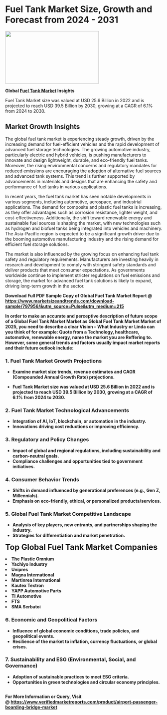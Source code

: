 <H1>Fuel Tank Market Size, Growth and Forecast from 2024 - 2031</H1><img class="aligncenter size-medium wp-image-584254" src="https://thirdeyenews.in/wp-content/uploads/2024/09/Global-Market-Research-300x168.jpeg" alt="" width="300" height="168" /><p><strong>Global&nbsp;<a href="https://www.marketsizeandtrends.com/download-sample/797956/&amp;utm_source=Pulse&amp;utm_medium=215">Fuel Tank Market</a> Insights</strong></p><p>Fuel Tank Market size was valued at USD 25.6 Billion in 2022 and is projected to reach USD 39.5 Billion by 2030, growing at a CAGR of 6.1% from 2024 to 2030.</p><p><h2>Market Growth Insights</h2> <p>The global fuel tank market is experiencing steady growth, driven by the increasing demand for fuel-efficient vehicles and the rapid development of advanced fuel storage technologies. The growing automotive industry, particularly electric and hybrid vehicles, is pushing manufacturers to innovate and design lightweight, durable, and eco-friendly fuel tanks. Moreover, the rising environmental concerns and regulatory mandates for reduced emissions are encouraging the adoption of alternative fuel sources and advanced tank systems. This trend is further supported by advancements in materials and designs that are enhancing the safety and performance of fuel tanks in various applications.</p> <p><strong></strong></p> <p>In recent years, the fuel tank market has seen notable developments in various segments, including automotive, aerospace, and industrial applications. The demand for composite and plastic fuel tanks is increasing, as they offer advantages such as corrosion resistance, lighter weight, and cost-effectiveness. Additionally, the shift toward renewable energy and sustainable fuel sources is shaping the market, with new technologies such as hydrogen and biofuel tanks being integrated into vehicles and machinery. The Asia-Pacific region is expected to be a significant growth driver due to the booming automotive manufacturing industry and the rising demand for efficient fuel storage solutions.</p> <p>The market is also influenced by the growing focus on enhancing fuel tank safety and regulatory requirements. Manufacturers are investing heavily in research and development to comply with stringent safety standards and deliver products that meet consumer expectations. As governments worldwide continue to implement stricter regulations on fuel emissions and storage, the market for advanced fuel tank solutions is likely to expand, driving long-term growth in the sector.</p> <p><strong></p><p><span class=""><strong>Download Full PDF Sample Copy of Global Fuel Tank Market Report</strong> @ <a href="https://www.marketsizeandtrends.com/download-sample/797956/&amp;utm_source=Pulse&amp;utm_medium=215" target="_blank">https://www.marketsizeandtrends.com/download-sample/797956/&amp;utm_source=Pulse&amp;utm_medium=215</a></span></p><p>In order to make an accurate and perceptive description of future scope of a Global&nbsp;Fuel Tank Market Market as Global&nbsp;Fuel Tank Market Market of 2025, you need to describe a clear Vision &ndash; What Industry or Linda can you think of for example: Quote from a Technology, healthcare, automotive, renewable energy, name the market you are Reffering to. However, some general trends and factors usually impact market reports and their future outlook include:</p><h3>1.&nbsp;<strong>Fuel Tank Market Growth Projections</strong></h3><ul><li>Examine market size trends, revenue estimates and CAGR (Compounded Annual Growth Rate) projections.</li><li><p>Fuel Tank Market size was valued at USD 25.6 Billion in 2022 and is projected to reach USD 39.5 Billion by 2030, growing at a CAGR of 6.1% from 2024 to 2030.</p></li></ul><h3>2.&nbsp;<strong>Fuel Tank Market Technological Advancements</strong></h3><ul><li>Integration of AI, IoT, blockchain, or automation in the industry.</li><li>Innovations driving cost reductions or improving efficiency.</li></ul><h3>3.&nbsp;<strong>Regulatory and Policy Changes</strong></h3><ul><li>Impact of global and regional regulations, including sustainability and carbon-neutral goals.</li><li>Compliance challenges and opportunities tied to government initiatives.</li></ul><h3>4.&nbsp;<strong>Consumer Behavior Trends</strong></h3><ul><li>Shifts in demand influenced by generational preferences (e.g., Gen Z, Millennials).</li><li>Emphasis on eco-friendly, ethical, or personalized products/services.</li></ul><h3>5.&nbsp;<strong>Global Fuel Tank Market Competitive Landscape</strong></h3><ul><li>Analysis of key players, new entrants, and partnerships shaping the industry.</li><li>Strategies for differentiation and market penetration.</li></ul><p data-pm-slice="1 1 []"><span style="color: inherit; font-family: inherit; font-size: 25px;">Top Global Fuel Tank Market Companies</span></p><div class="" data-test-id=""><p><li>The Plastic Omnium</li><li> Yachiyo Industry</li><li> Unipres</li><li> Magna International</li><li> Martinrea International</li><li> Kautex Textron</li><li> YAPP Automotive Parts</li><li> TI Automotive</li><li> FTS</li><li> SMA Serbatoi</li></p></div><h3>6.&nbsp;<strong>Economic and Geopolitical Factors</strong></h3><ul><li>Influence of global economic conditions, trade policies, and geopolitical events.</li><li>Resilience of the market to inflation, currency fluctuations, or global crises.</li></ul><h3>7.&nbsp;<strong>Sustainability and ESG (Environmental, Social, and Governance)</strong></h3><ul><li>Adoption of sustainable practices to meet ESG criteria.</li><li>Opportunities in green technologies and circular economy principles.</li></ul><h2><strong style="font-size: 14px;">For More Information or Query, Visit @&nbsp;</strong><a style="background-color: #ffffff; font-size: 14px;" href="https://www.marketsizeandtrends.com/report/fuel-tank-market/" target="_blank">https://www.verifiedmarketreports.com/product/airport-passenger-boarding-bridge-market</a></h2>
